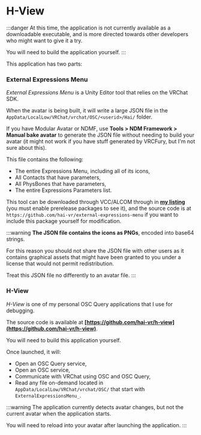 ﻿---
unlisted: true
---
# H-View

:::danger
At this time, the application is not currently available as a downloadable executable, and is more directed towards other developers
who might want to give it a try.

You will need to build the application yourself.
:::

This application has two parts:

### External Expressions Menu

*External Expressions Menu* is a Unity Editor tool that relies on the VRChat SDK.

When the avatar is being built, it will write a large JSON file in the `AppData/LocalLow/VRChat/vrchat/OSC/<userid>/Hai/` folder.

If you have Modular Avatar or NDMF, use **Tools > NDM Framework > Manual bake avatar** to generate the JSON file without
needing to build your avatar (it might not work if you have stuff generated by VRCFury, but I'm not sure about this).

This file contains the following:
- The entire Expressions Menu, including all of its icons,
- All Contacts that have parameters,
- All PhysBones that have parameters,
- The entire Expressions Parameters list.

This tool can be downloaded through VCC/ALCOM through in **[my listing](/docs/products/listing)** (you must enable prerelease packages to see it),
and the source code is at `https://github.com/hai-vr/external-expressions-menu` if you want to include this package yourself for modification.

:::warning
**The JSON file contains the icons as PNGs**, encoded into base64 strings.

For this reason you should not share the JSON file with other users as it contains graphical assets that might have been granted to you
under a license that would not permit redistribution.

Treat this JSON file no differently to an avatar file.
:::

### H-View

*H-View* is one of my personal OSC Query applications that I use for debugging.

The source code is available at **[https://github.com/hai-vr/h-view](https://github.com/hai-vr/h-view)**.

You will need to build this application yourself.

Once launched, it will:
- Open an OSC Query service,
- Open an OSC service,
- Communicate with VRChat using OSC and OSC Query,
- Read any file on-demand located in `AppData/LocalLow/VRChat/vrchat/OSC/` that start with `ExternalExpressionsMenu_`.

:::warning
The application currently detects avatar changes, but not the current avatar when the application starts.

You will need to reload into your avatar after launching the application.
:::